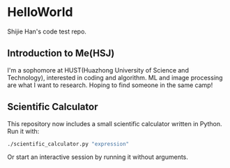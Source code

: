 # HelloWorld
Shijie Han's code test repo.

## Introduction to Me(HSJ)
I'm a sophomore at HUST(Huazhong University of Science and Technology), interested in coding and algorithm. ML and image processing are what I want to research. Hoping to find someone in the same camp!

## Scientific Calculator
This repository now includes a small scientific calculator written in Python. Run it with:

```bash
./scientific_calculator.py "expression"
```

Or start an interactive session by running it without arguments.

